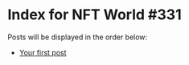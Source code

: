 # Index for NFT World #331
Posts will be displayed in the order below:

- [Your first post](./001-first.md)

